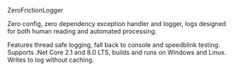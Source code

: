 ZeroFrictionLogger

Zero config, zero dependency exception handler and logger, logs designed for both human reading and automated processing.

Features thread safe logging, fall back to console and speedblink testing. Supports .Net Core 2.1 and 8.0 LTS, builds and runs on Windows and Linux. Writes to log without caching.
